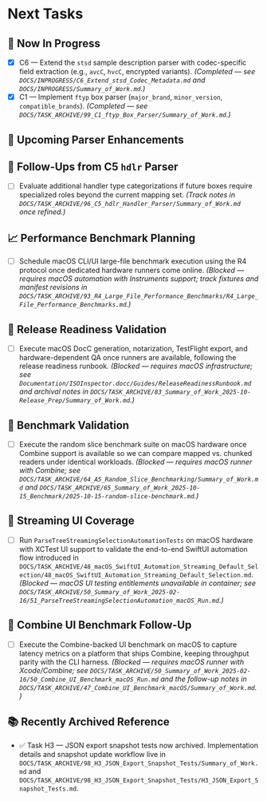 # Next Tasks

## 🚧 Now In Progress

- [x] C6 — Extend the `stsd` sample description parser with codec-specific field extraction (e.g., `avcC`, `hvcC`, encrypted variants). *(Completed — see `DOCS/INPROGRESS/C6_Extend_stsd_Codec_Metadata.md` and `DOCS/INPROGRESS/Summary_of_Work.md`.)*
- [x] C1 — Implement `ftyp` box parser (`major_brand`, `minor_version`, `compatible_brands`). *(Completed — see `DOCS/TASK_ARCHIVE/99_C1_ftyp_Box_Parser/Summary_of_Work.md`.)*

## 🎯 Upcoming Parser Enhancements


## 🔄 Follow-Ups from C5 `hdlr` Parser

- [ ] Evaluate additional handler type categorizations if future boxes require specialized roles beyond the current mapping set. *(Track notes in `DOCS/TASK_ARCHIVE/96_C5_hdlr_Handler_Parser/Summary_of_Work.md` once refined.)*

## 📈 Performance Benchmark Planning

- [ ] Schedule macOS CLI/UI large-file benchmark execution using the R4 protocol once dedicated hardware runners come online. *(Blocked — requires macOS automation with Instruments support; track fixtures and manifest revisions in `DOCS/TASK_ARCHIVE/93_R4_Large_File_Performance_Benchmarks/R4_Large_File_Performance_Benchmarks.md`.)*

## 📝 Release Readiness Validation

- [ ] Execute macOS DocC generation, notarization, TestFlight export, and hardware-dependent QA once runners are available, following the release readiness runbook. *(Blocked — requires macOS infrastructure; see `Documentation/ISOInspector.docc/Guides/ReleaseReadinessRunbook.md` and archival notes in `DOCS/TASK_ARCHIVE/83_Summary_of_Work_2025-10-Release_Prep/Summary_of_Work.md`.)*

## 🔭 Benchmark Validation

- [ ] Execute the random slice benchmark suite on macOS hardware once Combine support is available so we can compare mapped vs. chunked readers under identical workloads. *(Blocked — requires macOS runner with Combine; see `DOCS/TASK_ARCHIVE/64_A5_Random_Slice_Benchmarking/Summary_of_Work.md` and `DOCS/TASK_ARCHIVE/65_Summary_of_Work_2025-10-15_Benchmark/2025-10-15-random-slice-benchmark.md`.)*

## 🧪 Streaming UI Coverage

- [ ] Run `ParseTreeStreamingSelectionAutomationTests` on macOS hardware with XCTest UI support to validate the end-to-end SwiftUI automation flow introduced in `DOCS/TASK_ARCHIVE/48_macOS_SwiftUI_Automation_Streaming_Default_Selection/48_macOS_SwiftUI_Automation_Streaming_Default_Selection.md`. *(Blocked — macOS UI testing entitlements unavailable in container; see `DOCS/TASK_ARCHIVE/50_Summary_of_Work_2025-02-16/51_ParseTreeStreamingSelectionAutomation_macOS_Run.md`.)*

## 🔬 Combine UI Benchmark Follow-Up

- [ ] Execute the Combine-backed UI benchmark on macOS to capture latency metrics on a platform that ships Combine, keeping throughput parity with the CLI harness. *(Blocked — requires macOS runner with Xcode/Combine; see `DOCS/TASK_ARCHIVE/50_Summary_of_Work_2025-02-16/50_Combine_UI_Benchmark_macOS_Run.md` and the follow-up notes in `DOCS/TASK_ARCHIVE/47_Combine_UI_Benchmark_macOS/Summary_of_Work.md`.)*

## 📚 Recently Archived Reference

- ✅ Task H3 — JSON export snapshot tests now archived. Implementation details and snapshot update workflow live in `DOCS/TASK_ARCHIVE/98_H3_JSON_Export_Snapshot_Tests/Summary_of_Work.md` and `DOCS/TASK_ARCHIVE/98_H3_JSON_Export_Snapshot_Tests/H3_JSON_Export_Snapshot_Tests.md`.

